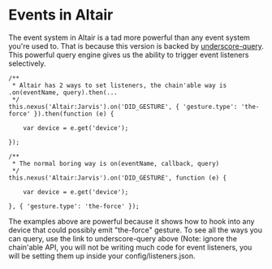 Events in Altair
===

The event system in Altair is a tad more powerful than any event system you're used to. That is because this version
is backed by [underscore-query](https://github.com/davidgtonge/underscore-query). This powerful query engine gives us
the ability to trigger event listeners selectively.

    /**
     * Altair has 2 ways to set listeners, the chain'able way is .on(eventName, query).then(...
     */
    this.nexus('Altair:Jarvis').on('DID_GESTURE', { 'gesture.type': 'the-force' }).then(function (e) {

        var device = e.get('device');

    });

    /**
     * The normal boring way is on(eventName, callback, query)
     */
    this.nexus('Altair:Jarvis').on('DID_GESTURE', function (e) {

        var device = e.get('device');

    }, { 'gesture.type': 'the-force' });



The examples above are powerful because it shows how to hook into any device that could possibly emit "the-force" gesture.
To see all the ways you can query, use the link to underscore-query above (Note: ignore the chain'able API, you will not
be writing much code for event listeners, you will be setting them up inside your config/listeners.json.